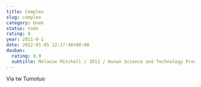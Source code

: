 ```yaml
---
title: Complex
slug: complex
category: book
status: todo
rating: 0
year: 2011-8-1
date: 2022-01-05 12:17:48+08:00
douban:
  rating: 8.9
  subtitle: Melanie Mitchell / 2011 / Hunan Science and Technology Press
---
```


Via tw Tumotuo
